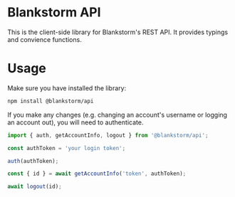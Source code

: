 # Blankstorm API

This is the client-side library for Blankstorm's REST API. It provides typings and convience functions.

# Usage

Make sure you have installed the library:

```sh
npm install @blankstorm/api
```

If you make any changes (e.g. changing an account's username or logging an account out), you will need to authenticate.

```ts
import { auth, getAccountInfo, logout } from '@blankstorm/api';

const authToken = 'your login token';

auth(authToken);

const { id } = await getAccountInfo('token', authToken);

await logout(id);
```